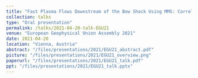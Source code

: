 ```yaml
---
title: "Fast Plasma Flows Downstream of the Bow Shock Using MMS: Correlations and Generation Mechanisms"
collection: talks
type: "Oral presentation"
permalink: /talks/2021-04-20-talk-EGU21
venue: "European Geophysical Union Assembly 2021"
date: 2021-04-20
location: "Vienna, Austria"
abstract: "/files/presentations/2021/EGU21_abstract.pdf"
picture: "/files/presentations/2021/EGU21_overview.png"
paperurl: "/files/presentations/2021/EGU21_talk.pdf"
ppt: "/files/presentations/2021/EGU21_talk.pptx"
---
```

